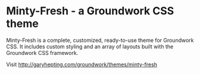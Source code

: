 Minty-Fresh - a Groundwork CSS theme
==========

Minty-Fresh is a complete, customized, ready-to-use theme for Groundwork CSS. It includes custom styling and an array of layouts built with the Groundwork CSS framework.

Visit http://garyhepting.com/groundwork/themes/minty-fresh